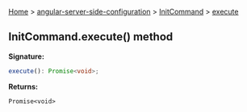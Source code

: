 [Home](./index) &gt; [angular-server-side-configuration](./angular-server-side-configuration.md) &gt; [InitCommand](./angular-server-side-configuration.initcommand.md) &gt; [execute](./angular-server-side-configuration.initcommand.execute.md)

## InitCommand.execute() method

<b>Signature:</b>

```typescript
execute(): Promise<void>;
```
<b>Returns:</b>

`Promise<void>`

